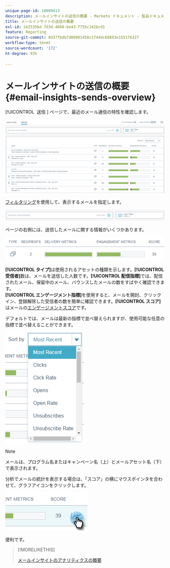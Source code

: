 ```yaml
---
unique-page-id: 10099413
description: メールインサイトの送信の概要 - Marketo ドキュメント - 製品ドキュメント
title: メールインサイトの送信の概要
exl-id: 2e2535bd-fd3d-4660-be43-7755c142bcd1
feature: Reporting
source-git-commit: 0d37fbdb7d08901458c1744dc68893e155176327
workflow-type: tm+mt
source-wordcount: '172'
ht-degree: 93%

---
```


# メールインサイトの送信の概要 {#email-insights-sends-overview}

[!UICONTROL &#x200B; 送信 &#x200B;] ページで、最近のメール通信の特性を確認します。

![](assets/one.png)

[フィルタリング](/help/marketo/product-docs/reporting/email-insights/filtering-in-email-insights.md)を使用して、表示するメールを指定します。

![](assets/filtering.png)

ページの右側には、送信したメールに関する情報がいくつかあります。

![](assets/two-1.png)

**[!UICONTROL タイプ]**&#x200B;は使用されるアセットの種類を示します。**[!UICONTROL 受信者]**&#x200B;数は、メールを送信した人数です。**[!UICONTROL 配信指標]**&#x200B;では、配信されたメール、保留中のメール、バウンスしたメールの数をすばやく確認できます。\
**[!UICONTROL エンゲージメント指標]**&#x200B;を使用すると、メールを開封、クリックイン、登録解除した受信者の数を簡単に確認できます。**[!UICONTROL スコア]**&#x200B;はメールの[エンゲージメントスコア](/help/marketo/product-docs/email-marketing/drip-nurturing/reports-and-notifications/understanding-the-engagement-score.md)です。

デフォルトでは、メールは最新の指標で並べ替えられますが、使用可能な任意の指標で並べ替えることができます。

![](assets/three-1.png)

>[!NOTE]
>
>メールは、プログラム名またはキャンペーン名（上）とメールアセット名（下）で表示されます。

分析でメールの統計を表示する場合は、「スコア」の横にマウスポインタを合わせて、グラフアイコンをクリックします。

![](assets/five.png)

便利です。

>[!MORELIKETHIS]
>
>[メールインサイトのアナリティクスの概要](/help/marketo/product-docs/reporting/email-insights/email-insights-analytics-overview.md)
